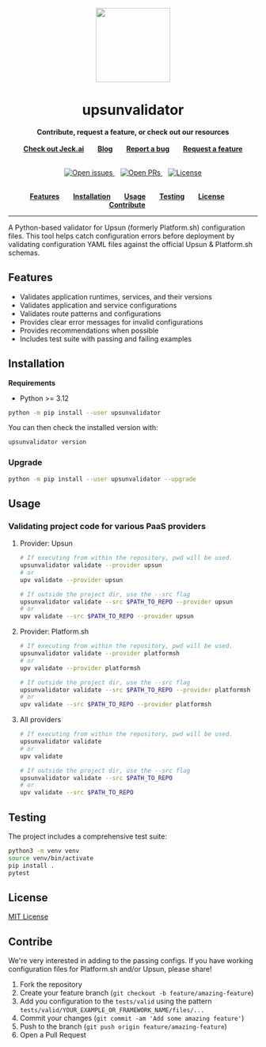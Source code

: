 
<p align="center">
<a href="https://jeck.ai">
<img src="https://avatars.githubusercontent.com/u/198296402?s=200&v=4" width="150px">
</a>
</p>

<!-- <p align="center">
<a href="https://www.drupal.org/">
<img src="header.svg">
</a>
</p> -->

<h1 align="center">upsunvalidator</h1>

<p align="center">
<strong>Contribute, request a feature, or check out our resources</strong>
<br />
<br />
<a href="https://jeck.ai"><strong>Check out Jeck.ai</strong></a>&nbsp&nbsp&nbsp&nbsp&nbsp&nbsp
<a href="https://jeck.ai/blog"><strong>Blog</strong></a>&nbsp&nbsp&nbsp&nbsp&nbsp&nbsp
<a href="https://github.com/Jeck-ai/upsun_config_validator/issues/new?assignees=&labels=bug&template=bug-report.yml"><strong>Report a bug</strong></a>&nbsp&nbsp&nbsp&nbsp&nbsp&nbsp
<a href="https://github.com/Jeck-ai/upsun_config_validator/issues/new?assignees=&labels=feature+request&template=improvements.yml"><strong>Request a feature</strong></a>
<br /><br />
</p>

<p align="center">
<a href="https://github.com/Jeck-ai/upsun_config_validator/issues">
<img src="https://img.shields.io/github/issues/Jeck-ai/upsun_config_validator.svg?style=for-the-badge&labelColor=f4f2f3&color=3c724e&label=Issues" alt="Open issues" />
</a>&nbsp&nbsp
<a href="https://github.com/Jeck-ai/upsun_config_validator/pulls">
<img src="https://img.shields.io/github/issues-pr/Jeck-ai/upsun_config_validator.svg?style=for-the-badge&labelColor=f4f2f3&color=3c724e&label=Pull%20requests" alt="Open PRs" />
</a>&nbsp&nbsp
<a href="https://github.com/Jeck-ai/upsun_config_validator/blob/master/LICENSE">
<img src="https://img.shields.io/static/v1?label=License&message=MIT&style=for-the-badge&labelColor=f4f2f3&color=3c724e" alt="License" />
</a>
</p>

<p align="center">
<br />
<a href="#features"><strong>Features</strong></a>&nbsp&nbsp&nbsp&nbsp&nbsp&nbsp
<a href="#installation"><strong>Installation</strong></a>&nbsp&nbsp&nbsp&nbsp&nbsp&nbsp
<a href="#usage"><strong>Usage</strong></a>&nbsp&nbsp&nbsp&nbsp&nbsp&nbsp
<a href="#testing"><strong>Testing</strong></a>&nbsp&nbsp&nbsp&nbsp&nbsp&nbsp
<a href="#license"><strong>License</strong></a>&nbsp&nbsp&nbsp&nbsp&nbsp&nbsp
<a href="#contribute"><strong>Contribute</strong></a>&nbsp&nbsp&nbsp&nbsp&nbsp&nbsp
<br />
</p>
<hr>

A Python-based validator for Upsun (formerly Platform.sh) configuration files. 
This tool helps catch configuration errors before deployment by validating configuration YAML files against the official Upsun & Platform.sh schemas.

## Features

- Validates application runtimes, services, and their versions
- Validates application and service configurations
- Validates route patterns and configurations
- Provides clear error messages for invalid configurations
- Provides recommendations when possible
- Includes test suite with passing and failing examples

## Installation

**Requirements**

- Python >= 3.12

```bash
python -m pip install --user upsunvalidator
```

You can then check the installed version with:

```bash
upsunvalidator version
```

### Upgrade

```bash
python -m pip install --user upsunvalidator --upgrade
```

<!-- ```bash
# Clone the repository
git clone git@github.com:Jeck-ai/upsun_config_validator.git

# Install the validator
cd upsun_config_validator
python3 -m venv venv
source venv/bin/activate
pip install .
``` -->

## Usage

### Validating project code for various PaaS providers

1. Provider: Upsun

    ```bash
    # If executing from within the repository, pwd will be used.
    upsunvalidator validate --provider upsun
    # or
    upv validate --provider upsun

    # If outside the project dir, use the --src flag
    upsunvalidator validate --src $PATH_TO_REPO --provider upsun
    # or
    upv validate --src $PATH_TO_REPO --provider upsun
    ```

2. Provider: Platform.sh

    ```bash
    # If executing from within the repository, pwd will be used.
    upsunvalidator validate --provider platformsh
    # or
    upv validate --provider platformsh

    # If outside the project dir, use the --src flag
    upsunvalidator validate --src $PATH_TO_REPO --provider platformsh
    # or
    upv validate --src $PATH_TO_REPO --provider platformsh
    ```

3. All providers

    ```bash
    # If executing from within the repository, pwd will be used.
    upsunvalidator validate
    # or
    upv validate

    # If outside the project dir, use the --src flag
    upsunvalidator validate --src $PATH_TO_REPO
    # or
    upv validate --src $PATH_TO_REPO
    ```

## Testing

The project includes a comprehensive test suite:

```bash
python3 -m venv venv
source venv/bin/activate
pip install .
pytest
```

## License

[MIT License](./LICENSE)

## Contribe

We're very interested in adding to the passing configs. If you have working configuration files for Platform.sh and/or Upsun, please share!

1. Fork the repository
2. Create your feature branch (`git checkout -b feature/amazing-feature`)
3. Add you configuration to the `tests/valid` using the pattern `tests/valid/YOUR_EXAMPLE_OR_FRAMEWORK_NAME/files/...`
4. Commit your changes (`git commit -am 'Add some amazing feature'`)
5. Push to the branch (`git push origin feature/amazing-feature`)
6. Open a Pull Request
